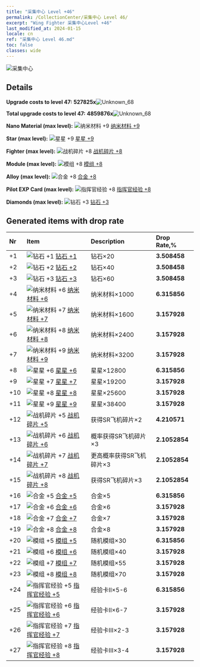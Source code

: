 ```yaml
---
title: "采集中心 Level +46"
permalink: /CollectionCenter/采集中心 Level 46/
excerpt: "Wing Fighter 采集中心Level +46"
last_modified_at: 2024-01-15
locale: cn
ref: "采集中心 Level 46.md"
toc: false
classes: wide
---
```



  ![采集中心](/images/bh_img6.png)

## Details

 **Upgrade costs to level 47:** **527825x**![Unknown_68](/images/item/bh_img25_p.png)

 **Total upgrade costs to level 47:** **4859876x**![Unknown_68](/images/item/bh_img25_p.png)

 **Nano Material (max level):** ![纳米材料 +9](/images/cc/CC_Nano_Material_6_p.png) [纳米材料 +9](/cn/CollectionCenter/纳米材料_9/)

 **Star (max level):** ![星星 +9](/images/cc/CC_Star_6_p.png) [星星 +9](/cn/CollectionCenter/星星_9/)

 **Fighter (max level):** ![战机碎片 +8](/images/cc/CC_Fighter_Shard_5_p.png) [战机碎片 +8](/cn/CollectionCenter/战机碎片_8/)

 **Module (max level):** ![模组 +8](/images/cc/CC_Module_5_p.png) [模组 +8](/cn/CollectionCenter/模组_8/)

 **Alloy (max level):** ![合金 +8](/images/cc/CC_Alloy_Plate_5_p.png) [合金 +8](/cn/CollectionCenter/合金_8/)

 **Pilot EXP Card (max level):** ![指挥官经验 +8](/images/cc/CC_Commander_EXP_Card_5_p.png) [指挥官经验 +8](/cn/CollectionCenter/指挥官经验_8/)

 **Diamonds (max level):** ![钻石 +3](/images/cc/CC_Diamond_3_p.png) [钻石 +3](/cn/CollectionCenter/钻石_3/)

## Generated items with drop rate

  |  Nr |     Item   |    Description   |  Drop Rate,% |
  |:----|:-----------|:-----------------|:-------------|
  | +1 | ![钻石 +1](/images/cc/CC_Diamond_1_p.png) [钻石 +1](/cn/CollectionCenter/钻石_1/) | 钻石×20 | **3.508458** |
  | +2 | ![钻石 +2](/images/cc/CC_Diamond_2_p.png) [钻石 +2](/cn/CollectionCenter/钻石_2/) | 钻石×40 | **3.508458** |
  | +3 | ![钻石 +3](/images/cc/CC_Diamond_3_p.png) [钻石 +3](/cn/CollectionCenter/钻石_3/) | 钻石×60 | **3.508458** |
  | +4 | ![纳米材料 +6](/images/cc/CC_Nano_Material_5_p.png) [纳米材料 +6](/cn/CollectionCenter/纳米材料_6/) | 纳米材料×1000 | **6.315856** |
  | +5 | ![纳米材料 +7](/images/cc/CC_Nano_Material_5_p.png) [纳米材料 +7](/cn/CollectionCenter/纳米材料_7/) | 纳米材料×1600 | **3.157928** |
  | +6 | ![纳米材料 +8](/images/cc/CC_Nano_Material_5_p.png) [纳米材料 +8](/cn/CollectionCenter/纳米材料_8/) | 纳米材料×2400 | **3.157928** |
  | +7 | ![纳米材料 +9](/images/cc/CC_Nano_Material_6_p.png) [纳米材料 +9](/cn/CollectionCenter/纳米材料_9/) | 纳米材料×3200 | **3.157928** |
  | +8 | ![星星 +6](/images/cc/CC_Star_5_p.png) [星星 +6](/cn/CollectionCenter/星星_6/) | 星星×12800 | **6.315856** |
  | +9 | ![星星 +7](/images/cc/CC_Star_5_p.png) [星星 +7](/cn/CollectionCenter/星星_7/) | 星星×19200 | **3.157928** |
  | +10 | ![星星 +8](/images/cc/CC_Star_5_p.png) [星星 +8](/cn/CollectionCenter/星星_8/) | 星星×25600 | **3.157928** |
  | +11 | ![星星 +9](/images/cc/CC_Star_6_p.png) [星星 +9](/cn/CollectionCenter/星星_9/) | 星星×38400 | **3.157928** |
  | +12 | ![战机碎片 +5](/images/cc/CC_Fighter_Shard_5_p.png) [战机碎片 +5](/cn/CollectionCenter/战机碎片_5/) | 获得SR飞机碎片×2 | **4.210571** |
  | +13 | ![战机碎片 +6](/images/cc/CC_Fighter_Shard_5_p.png) [战机碎片 +6](/cn/CollectionCenter/战机碎片_6/) | 概率获得SR飞机碎片×3 | **2.1052854** |
  | +14 | ![战机碎片 +7](/images/cc/CC_Fighter_Shard_5_p.png) [战机碎片 +7](/cn/CollectionCenter/战机碎片_7/) | 更高概率获得SR飞机碎片×3 | **2.1052854** |
  | +15 | ![战机碎片 +8](/images/cc/CC_Fighter_Shard_5_p.png) [战机碎片 +8](/cn/CollectionCenter/战机碎片_8/) | 获得SR飞机碎片×3 | **2.1052854** |
  | +16 | ![合金 +5](/images/cc/CC_Alloy_Plate_5_p.png) [合金 +5](/cn/CollectionCenter/合金_5/) | 合金×5 | **6.315856** |
  | +17 | ![合金 +6](/images/cc/CC_Alloy_Plate_5_p.png) [合金 +6](/cn/CollectionCenter/合金_6/) | 合金×6 | **3.157928** |
  | +18 | ![合金 +7](/images/cc/CC_Alloy_Plate_5_p.png) [合金 +7](/cn/CollectionCenter/合金_7/) | 合金×7 | **3.157928** |
  | +19 | ![合金 +8](/images/cc/CC_Alloy_Plate_5_p.png) [合金 +8](/cn/CollectionCenter/合金_8/) | 合金×8 | **3.157928** |
  | +20 | ![模组 +5](/images/cc/CC_Module_5_p.png) [模组 +5](/cn/CollectionCenter/模组_5/) | 随机模组×30 | **6.315856** |
  | +21 | ![模组 +6](/images/cc/CC_Module_5_p.png) [模组 +6](/cn/CollectionCenter/模组_6/) | 随机模组×40 | **3.157928** |
  | +22 | ![模组 +7](/images/cc/CC_Module_5_p.png) [模组 +7](/cn/CollectionCenter/模组_7/) | 随机模组×55 | **3.157928** |
  | +23 | ![模组 +8](/images/cc/CC_Module_5_p.png) [模组 +8](/cn/CollectionCenter/模组_8/) | 随机模组×70 | **3.157928** |
  | +24 | ![指挥官经验 +5](/images/cc/CC_Commander_EXP_Card_5_p.png) [指挥官经验 +5](/cn/CollectionCenter/指挥官经验_5/) | 经验卡II×5-6 | **6.315856** |
  | +25 | ![指挥官经验 +6](/images/cc/CC_Commander_EXP_Card_5_p.png) [指挥官经验 +6](/cn/CollectionCenter/指挥官经验_6/) | 经验卡II×6-7 | **3.157928** |
  | +26 | ![指挥官经验 +7](/images/cc/CC_Commander_EXP_Card_5_p.png) [指挥官经验 +7](/cn/CollectionCenter/指挥官经验_7/) | 经验卡III×2-3 | **3.157928** |
  | +27 | ![指挥官经验 +8](/images/cc/CC_Commander_EXP_Card_5_p.png) [指挥官经验 +8](/cn/CollectionCenter/指挥官经验_8/) | 经验卡III×3-4 | **3.157928** |

